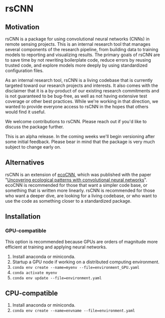 # rsCNN

## Motivation

rsCNN is a package for using convolutional neural networks (CNNs) in remote sensing projects. This is an internal research tool that manages several components of the research pipeline, from building data to training models to reporting and visualizing results. The primary goals of rsCNN are to save time by not rewriting boilerplate code, reduce errors by reusing trusted code, and explore models more deeply by using standardized configuration files. 

As an internal research tool, rsCNN is a living codebase that is currently targeted toward our research projects and interests. It also comes with the disclaimer that it is a by-product of our existing research commitments and is not guaranteed to be bug-free, as well as not having extensive test coverage or other best practices. While we're working in that direction, we wanted to provide everyone access to rsCNN in the hopes that others would find it useful.

We welcome contributions to rsCNN. Please reach out if you'd like to discuss the package further.

This is an alpha release.  In the coming weeks we'll begin versioning after some initial feedback.  Please bear in mind that the package is very much subject to change early on.

## Alternatives

rsCNN is an extension of [ecoCNN](https://github.com/pgbrodrick/ecoCNN), which was published with the paper "[Uncovering ecological patterns with convolutional neural networks](https://www.sciencedirect.com/science/article/pii/S0169534719300862?via%3Dihub)". ecoCNN is recommended for those that want a simpler code base, or something that is written more linearly.  rsCNN is recommended for those who want a deeper dive, are looking for a living codebase, or who want to use the code as something closer to a standardized package.

## Installation

### GPU-compatible

This option is recommended because GPUs are orders of magnitude more efficient at training and applying neural networks.

1. Install anaconda or miniconda.
1. Startup a GPU node if working on a distributed computing environment.
1. `conda env create --name=myenv --file=environment_GPU.yaml`
1. `conda activate myenv`
1. `conda env update --file=environment.yaml`

## CPU-compatible

1. Install anaconda or miniconda.
1. `conda env create --name=envname --file=environment.yaml`
